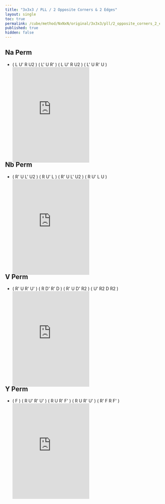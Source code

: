 ```yaml
---
title: "3x3x3 / PLL / 2 Opposite Corners & 2 Edges"
layout: single
toc: true
permalink: /cube/method/NxNxN/original/3x3x3/pll/2_opposite_corners_2_edges
published: true
hidden: false
---
```


<head>
  <base target="_blank">
  <style>
    .iframe-wrapper {
      overflow      : hidden;
      margin-bottom : -35px;
    }
    iframe {
      width         : 250px;
      height        : 330px;
      margin-top    : -20px;
      border        : none;
    }
  </style>
</head>



## Na Perm

- ( L U' R U2 ) ( L' U R' ) ( L U' R U2 ) ( L' U R' U )
  <div class="iframe-wrapper">
    <iframe
      scrolling="no"
      src="https://ruwix.com/widget/3d/?alg=L%20U'%20R%20U2'%20L'%20U%20R'%20L%20U'%20R%20U2'%20L'%20U%20R'%20U&solved=U-&hover=9&speed=500&flags=canvas"
    ></iframe>
  </div>



## Nb Perm

- ( R' U L' U2 ) ( R U' L ) ( R' U L' U2 ) ( R U' L U )
  <div class="iframe-wrapper">
    <iframe
      scrolling="no"
      src="https://ruwix.com/widget/3d/?alg=R'%20U%20L'%20U2%20R%20U'%20L%20R'%20U%20L'%20U2%20R%20U'%20L%20U&solved=U-&hover=9&speed=500&flags=canvas"
    ></iframe>
  </div>



## V Perm

- ( R' U R' U' ) ( R D' R' D ) ( R' U D' R2 ) ( U' R2 D R2 )
  <div class="iframe-wrapper">
    <iframe
      scrolling="no"
      src="https://ruwix.com/widget/3d/?alg=R'%20U%20R'%20U'%20R%20D'%20R'%20D%20R'%20U%20D'%20R2'%20U'%20R2%20D%20R2&solved=U-&hover=9&speed=500&flags=canvas"
    ></iframe>
  </div>



## Y Perm

- ( F ) ( R U' R' U' ) ( R U R' F' ) ( R U R' U' ) ( R' F R F' )
  <div class="iframe-wrapper">
    <iframe
      scrolling="no"
      src="https://ruwix.com/widget/3d/?alg=F%20R%20U'%20R'%20U'%20R%20U%20R'%20F'%20R%20U%20R'%20U'%20R'%20F%20R%20F'&solved=U-&hover=9&speed=500&flags=canvas"
    ></iframe>
  </div>
